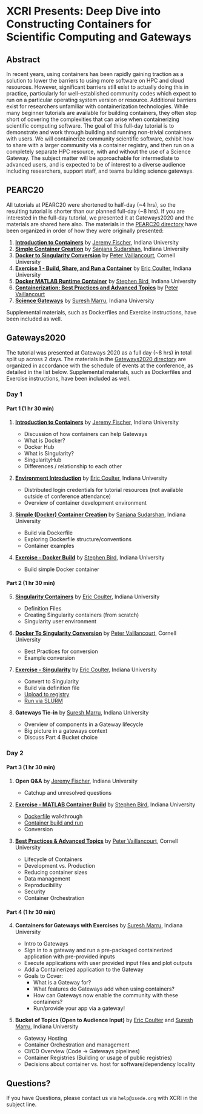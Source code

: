 # XCRI Presents: Deep Dive into Constructing Containers for Scientific Computing and Gateways

## Abstract
In recent years, using containers has been rapidly gaining traction as a solution to lower the barriers to using more software on HPC and cloud resources. However, significant barriers still exist to actually doing this in practice, particularly for well-established community codes which expect to run on a particular operating system version or resource. Additional barriers exist for researchers unfamiliar with containerization technologies. While many beginner tutorials are available for building containers, they often stop short of covering the complexities that can arise when containerizing scientific computing software. The goal of this full-day tutorial is to demonstrate and work through building and running non-trivial containers with users. We will containerize community scientific software, exhibit how to share with a larger community via a container registry, and then run on a completely separate HPC resource, with and without the use of a Science Gateway. The subject matter will be approachable for intermediate to advanced users, and is expected to be of interest to a diverse audience including researchers, support staff, and teams building science gateways.

## PEARC20

All tutorials at PEARC20 were shortened to half-day (~4 hrs), so the resulting tutorial is shorter than our planned full-day (~8 hrs).  If you are interested in the full-day tutorial, we presented it at Gateways2020 and the materials are shared here also.  The materials in the [PEARC20 directory](https://github.com/XSEDE/Container_Tutorial/tree/master/PEARC20) have been organized in order of how they were originally presented:

1. [**Introduction to Containers**](https://github.com/XSEDE/Container_Tutorial/blob/master/PEARC20/1_Introduction-to-Containers.pdf) by [Jeremy Fischer](https://github.com/jlf599), Indiana University
2. [**Simple Container Creation**](https://github.com/XSEDE/Container_Tutorial/blob/master/PEARC20/2_Simple-Container-Creation.pdf) by [Sanjana Sudarshan](https://github.com/sanjanasudarshan), Indiana University
3. [**Docker to Singularity Conversion**](https://github.com/XSEDE/Container_Tutorial/blob/master/PEARC20/3_Docker-To-Singularity.pdf) by [Peter Vaillancourt](https://github.com/sk8forether), Cornell University
4. [**Exercise 1 - Build, Share, and Run a Container**](https://github.com/XSEDE/Container_Tutorial/blob/master/PEARC20/4_Exercise-1.pptx) by [Eric Coulter](https://github.com/ECoulter), Indiana University
5. [**Docker MATLAB Runtime Container**](https://github.com/XSEDE/Container_Tutorial/blob/master/PEARC20/5_MATLAB.pptx) by [Stephen Bird](https://github.com/stebird), Indiana University
6. [**Containerization: Best Practices and Advanced Topics**](https://github.com/XSEDE/Container_Tutorial/blob/master/PEARC20/6_Advanced-Topics.pdf) by [Peter Vaillancourt](https://github.com/sk8forether)
7. [**Science Gateways**](https://github.com/XSEDE/Container_Tutorial/blob/master/PEARC20/7_Science-Gateways-Container-Tutorial.pdf) by [Suresh Marru](https://github.com/smarru), Indiana University

Supplemental materials, such as Dockerfiles and Exercise instructions, have been included as well.

## Gateways2020
The tutorial was presented at Gateways 2020 as a full day (~8 hrs) in total split up across 2 days.  The materials in the [Gateways2020 directory](https://github.com/XSEDE/Container_Tutorial/tree/master/Gateways2020) are organized in accordance with the schedule of events at the conference, as detailed in the list below.  Supplemental materials, such as Dockerfiles and Exercise instructions, have been included as well.

### Day 1
#### Part 1 (1 hr 30 min)
1. [**Introduction to Containers**](https://github.com/XSEDE/Container_Tutorial/blob/master/Gateways2020/Day1_1_Introduction-to-Containers.pdf) by [Jeremy Fischer](https://github.com/jlf599), Indiana University
    * Discussion of how containers can help Gateways
    * What is Docker?
    * Docker Hub
    * What is Singularity?
    * SingularityHub
    * Differences / relationship to each other

2. [**Environment Introduction**](https://github.com/XSEDE/Container_Tutorial/blob/master/Gateways2020/Day1%20Ex%201%20Part%20A%20-%20Overview%20and%20Login.md) by [Eric Coulter](https://github.com/ECoulter), Indiana University
    * Distributed login credentials for tutorial resources (not available outside of conference attendance)
    * Overview of container development environment

3. [**Simple (Docker) Container Creation**](https://github.com/XSEDE/Container_Tutorial/blob/master/Gateways2020/Day_1_3_Simple_Container_Creation.pdf) by [Sanjana Sudarshan](https://github.com/sanjanasudarshan), Indiana University
    * Build via Dockerfile
    * Exploring Dockerfile structure/conventions
    * Container examples

4. [**Exercise - Docker Build**](https://github.com/XSEDE/Container_Tutorial/blob/master/Gateways2020/Day1%20Ex%201%20Part%20B%20-%20Docker%20Build.md) by [Stephen Bird](https://github.com/stebird), Indiana University
    * Build simple Docker container

#### Part 2 (1 hr 30 min)
5. [**Singularity Containers**](https://github.com/XSEDE/Container_Tutorial/blob/master/Gateways2020/Day_1_5_Singularity_Overview.pdf) by [Eric Coulter](https://github.com/ECoulter), Indiana University
    * Definition Files
    * Creating Singularity containers (from scratch)
    * Singularity user environment

6. [**Docker To Singularity Conversion**](https://github.com/XSEDE/Container_Tutorial/blob/master/Gateways2020/Day1_6_DockerToSingularity.pdf) by [Peter Vaillancourt](https://github.com/sk8forether), Cornell University
    * Best Practices for conversion
    * Example conversion

7. [**Exercise - Singularity**](https://github.com/XSEDE/Container_Tutorial/blob/master/Gateways2020/Day1%20Ex%201%20Part%20C%20-%20Singularity%20Conversion.md) by [Eric Coulter](https://github.com/ECoulter), Indiana University
    * Convert to Singularity
    * Build via definition file
    * [Upload to registry](https://github.com/XSEDE/Container_Tutorial/blob/master/Gateways2020/Day1%20Ex%201%20Part%20D:%20%20Upload.md)
    * [Run via SLURM](https://github.com/XSEDE/Container_Tutorial/blob/master/Gateways2020/Day1%20Ex%201%20Part%20E:%20%20Running.md)

8. **Gateways Tie-in** by [Suresh Marru](https://github.com/smarru), Indiana University
    * Overview of components in a Gateway lifecycle
    * Big picture in a gateways context
    * Discuss Part 4 Bucket choice

### Day 2
#### Part 3 (1 hr 30 min)
1. **Open Q&A** by [Jeremy Fischer](https://github.com/jlf599), Indiana University
    * Catchup and unresolved questions

2. [**Exercise - MATLAB Container Build**](https://github.com/XSEDE/Container_Tutorial/blob/master/Gateways2020/Day2_2_MATLAB_Container_Build.pdf) by [Stephen Bird](https://github.com/stebird), Indiana University
    * [Dockerfile](https://github.com/XSEDE/Container_Tutorial/blob/master/Gateways2020/MCR_Dockerfile) walkthrough
    * [Container build and run](https://github.com/XSEDE/Container_Tutorial/blob/master/Gateways2020/Day2%20Ex%202:%20MATLAB-Container-Run%20Exercise.md)
    * Conversion

3. [**Best Practices & Advanced Topics**](https://github.com/XSEDE/Container_Tutorial/blob/master/Gateways2020/Day2_3_AdvancedTopics.pdf) by [Peter Vaillancourt](https://github.com/sk8forether), Cornell University
    * Lifecycle of Containers
    * Development vs. Production
    * Reducing container sizes
    * Data management
    * Reproducibility
    * Security
    * Container Orchestration

#### Part 4 (1 hr 30 min)
4. **Containers for Gateways with Exercises** by [Suresh Marru](https://github.com/smarru), Indiana University
    * Intro to Gateways
    * Sign in to a gateway and run a pre-packaged containerized application with pre-provided inputs
    * Execute applications with user provided input files and plot outputs
    * Add a Containerized application to the Gateway
    * Goals to Cover:
      * What is a Gateway for?
      * What features do Gateways add when using containers?
      * How can Gateways now enable the community with these containers?
      * Run/provide your app via a gateway!

5. **Bucket of Topics (Open to Audience Input)** by [Eric Coulter](https://github.com/ECoulter) and [Suresh Marru](https://github.com/smarru), Indiana University
    * Gateway Hosting
    * Container Orchestration and management
    * CI/CD Overview (Code -> Gateways pipelines)
    * Container Registries (Building or usage of public registries)
    * Decisions about container vs. host for software/dependency locality

## Questions?
If you have Questions, please contact us via
`help@xsede.org` with XCRI in the subject line. 
